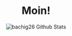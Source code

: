 <!--

### Hi there 👋


**bachig26/bachig26** is a ✨ _special_ ✨ repository because its `README.md` (this file) appears on your GitHub profile.

Here are some ideas to get you started:

- 🔭 I’m currently working on ...
- 🌱 I’m currently learning ...
- 👯 I’m looking to collaborate on ...
- 🤔 I’m looking for help with ...
- 💬 Ask me about ...
- 📫 How to reach me: ...
- 😄 Pronouns: ...
- ⚡ Fun fact: ...
-->
<h1 align="center"> Moin! </h1>

<div class="center-image" align="center">
 <img src="https://github-stats-alpha.vercel.app/api?username=bachig26&cc=000&tc=fff&ic=fff&bc=000" alt="bachig26 Github Stats">
</div>


